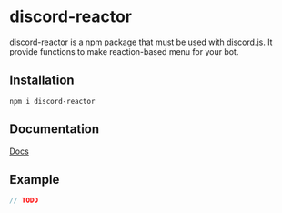# discord-reactor
discord-reactor is a npm package that must be used with <a href="https://www.npmjs.com/package/discord.js">discord.js</a>. It provide functions to make reaction-based menu for your bot.

## Installation
`npm i discord-reactor`

## Documentation
<a href="*">Docs</a>

## Example

```typescript
// TODO
```

